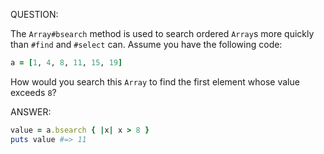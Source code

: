 QUESTION:

The `Array#bsearch` method is used to search ordered `Array`s more quickly than `#find` and `#select` can. 
Assume you have the following code:

```ruby
a = [1, 4, 8, 11, 15, 19]
```

How would you search this `Array` to find the first element whose value exceeds `8`?


ANSWER:

```ruby
value = a.bsearch { |x| x > 8 }
puts value #=> 11
```
